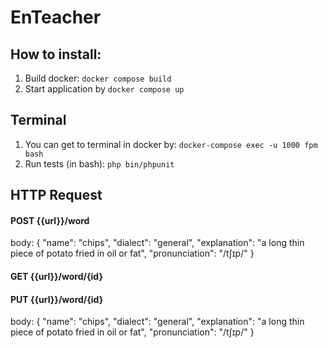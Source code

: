 # EnTeacher

## How to install:
1. Build docker: `docker compose build`
2. Start application by `docker compose up`
## Terminal
1. You can get to terminal in docker by: `docker-compose exec -u 1000 fpm bash`
2. Run tests (in bash): `php bin/phpunit`
## HTTP Request

#### POST {{url}}/word
body:
{
  "name": "chips",
  "dialect": "general",
  "explanation": "a long thin piece of potato fried in oil or fat",
  "pronunciation": "/tʃɪp/"
}

#### GET {{url}}/word/{id}
#### PUT {{url}}/word/{id}
body:
{
"name": "chips",
"dialect": "general",
"explanation": "a long thin piece of potato fried in oil or fat",
"pronunciation": "/tʃɪp/"
}
